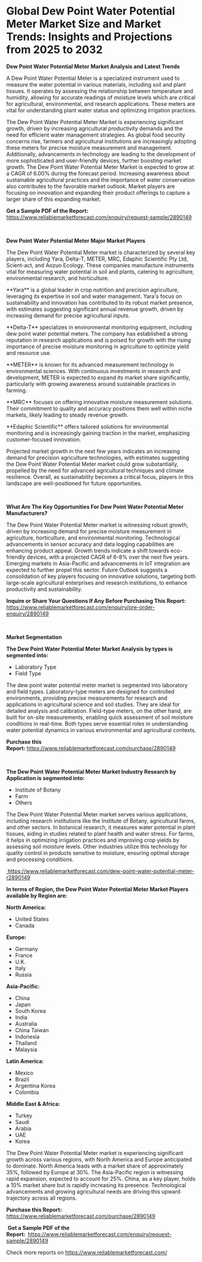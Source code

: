 <p><h1>Global Dew Point Water Potential Meter Market Size and Market Trends: Insights and Projections from 2025 to 2032</h1></p><p><strong>Dew Point Water Potential Meter Market Analysis and Latest Trends</strong></p>
<p><p>A Dew Point Water Potential Meter is a specialized instrument used to measure the water potential in various materials, including soil and plant tissues. It operates by assessing the relationship between temperature and humidity, allowing for accurate readings of moisture levels which are critical for agricultural, environmental, and research applications. These meters are vital for understanding plant water status and optimizing irrigation practices.</p><p>The Dew Point Water Potential Meter Market is experiencing significant growth, driven by increasing agricultural productivity demands and the need for efficient water management strategies. As global food security concerns rise, farmers and agricultural institutions are increasingly adopting these meters for precise moisture measurement and management. Additionally, advancements in technology are leading to the development of more sophisticated and user-friendly devices, further boosting market growth. The Dew Point Water Potential Meter Market is expected to grow at a CAGR of 6.00% during the forecast period. Increasing awareness about sustainable agricultural practices and the importance of water conservation also contributes to the favorable market outlook. Market players are focusing on innovation and expanding their product offerings to capture a larger share of this expanding market.</p></p>
<p><strong>Get a Sample PDF of the Report:&nbsp;</strong> <a href="https://www.reliablemarketforecast.com/enquiry/request-sample/2890149?utm_campaign=3324&utm_medium=2&utm_source=Github&utm_content=ia&utm_term=14032025&utm_id=dew-point-water-potential-meter">https://www.reliablemarketforecast.com/enquiry/request-sample/2890149</a></p>
<p>&nbsp;</p>
<p><strong>Dew Point Water Potential Meter Major Market Players</strong></p>
<p><p>The Dew Point Water Potential Meter market is characterized by several key players, including Yara, Delta-T, METER, MRC, Edaphic Scientific Pty Ltd, Scient-act, and Aozuo Ecology. These companies manufacture instruments vital for measuring water potential in soil and plants, catering to agriculture, environmental research, and horticulture.</p><p>**Yara** is a global leader in crop nutrition and precision agriculture, leveraging its expertise in soil and water management. Yara's focus on sustainability and innovation has contributed to its robust market presence, with estimates suggesting significant annual revenue growth, driven by increasing demand for precise agricultural inputs.</p><p>**Delta-T** specializes in environmental monitoring equipment, including dew point water potential meters. The company has established a strong reputation in research applications and is poised for growth with the rising importance of precise moisture monitoring in agriculture to optimize yield and resource use.</p><p>**METER** is known for its advanced measurement technology in environmental sciences. With continuous investments in research and development, METER is expected to expand its market share significantly, particularly with growing awareness around sustainable practices in farming.</p><p>**MRC** focuses on offering innovative moisture measurement solutions. Their commitment to quality and accuracy positions them well within niche markets, likely leading to steady revenue growth.</p><p>**Edaphic Scientific** offers tailored solutions for environmental monitoring and is increasingly gaining traction in the market, emphasizing customer-focused innovation.</p><p>Projected market growth in the next few years indicates an increasing demand for precision agriculture technologies, with estimates suggesting the Dew Point Water Potential Meter market could grow substantially, propelled by the need for advanced agricultural techniques and climate resilience. Overall, as sustainability becomes a critical focus, players in this landscape are well-positioned for future opportunities.</p></p>
<p>&nbsp;</p>
<p><strong>What Are The Key Opportunities For Dew Point Water Potential Meter Manufacturers?</strong></p>
<p><p>The Dew Point Water Potential Meter market is witnessing robust growth, driven by increasing demand for precise moisture measurement in agriculture, horticulture, and environmental monitoring. Technological advancements in sensor accuracy and data logging capabilities are enhancing product appeal. Growth trends indicate a shift towards eco-friendly devices, with a projected CAGR of 6-8% over the next five years. Emerging markets in Asia-Pacific and advancements in IoT integration are expected to further propel this sector. Future Outlook suggests a consolidation of key players focusing on innovative solutions, targeting both large-scale agricultural enterprises and research institutions, to enhance productivity and sustainability.</p></p>
<p><strong>Inquire or Share Your Questions If Any Before Purchasing This Report:</strong> <a href="https://www.reliablemarketforecast.com/enquiry/pre-order-enquiry/2890149?utm_campaign=3324&utm_medium=2&utm_source=Github&utm_content=ia&utm_term=14032025&utm_id=dew-point-water-potential-meter">https://www.reliablemarketforecast.com/enquiry/pre-order-enquiry/2890149</a></p>
<p>&nbsp;</p>
<p><strong>Market Segmentation</strong></p>
<p><strong>The Dew Point Water Potential Meter Market Analysis by types is segmented into:</strong></p>
<p><ul><li>Laboratory Type</li><li>Field Type</li></ul></p>
<p><p>The dew point water potential meter market is segmented into laboratory and field types. Laboratory-type meters are designed for controlled environments, providing precise measurements for research and applications in agricultural science and soil studies. They are ideal for detailed analysis and calibration. Field-type meters, on the other hand, are built for on-site measurements, enabling quick assessment of soil moisture conditions in real-time. Both types serve essential roles in understanding water potential dynamics in various environmental and agricultural contexts.</p></p>
<p><strong>Purchase this Report:&nbsp;</strong><a href="https://www.reliablemarketforecast.com/purchase/2890149?utm_campaign=3324&utm_medium=2&utm_source=Github&utm_content=ia&utm_term=14032025&utm_id=dew-point-water-potential-meter">https://www.reliablemarketforecast.com/purchase/2890149</a></p>
<p>&nbsp;</p>
<p><strong>The Dew Point Water Potential Meter Market Industry Research by Application is segmented into:</strong></p>
<p><ul><li>Institute of Botany</li><li>Farm</li><li>Others</li></ul></p>
<p><p>The Dew Point Water Potential Meter market serves various applications, including research institutions like the Institute of Botany, agricultural farms, and other sectors. In botanical research, it measures water potential in plant tissues, aiding in studies related to plant health and water stress. For farms, it helps in optimizing irrigation practices and improving crop yields by assessing soil moisture levels. Other industries utilize this technology for quality control in products sensitive to moisture, ensuring optimal storage and processing conditions.</p></p>
<p><a href="https://www.reliablemarketforecast.com/dew-point-water-potential-meter-r2890149?utm_campaign=3324&utm_medium=2&utm_source=Github&utm_content=ia&utm_term=14032025&utm_id=dew-point-water-potential-meter">&nbsp;https://www.reliablemarketforecast.com/dew-point-water-potential-meter-r2890149</a></p>
<p><strong>In terms of Region, the Dew Point Water Potential Meter Market Players available by Region are:</strong></p>
<p>
    <p> <strong> North America: </strong>
        <ul>
            <li>United States</li>
            <li>Canada</li>
        </ul>
        </p> 
    <p> <strong> Europe: </strong>
        <ul>
            <li>Germany</li>
            <li>France</li>
            <li>U.K.</li>
            <li>Italy</li>
            <li>Russia</li>
        </ul>
        </p> 
    <p> <strong> Asia-Pacific: </strong>
        <ul>
            <li>China</li>
            <li>Japan</li>
            <li>South Korea</li>
            <li>India</li>
            <li>Australia</li>
            <li>China Taiwan</li>
            <li>Indonesia</li>
            <li>Thailand</li>
            <li>Malaysia</li>
        </ul>
        </p> 
    <p> <strong> Latin America: </strong>
        <ul>
            <li>Mexico</li>
            <li>Brazil</li>
            <li>Argentina Korea</li>
            <li>Colombia</li>
        </ul>
        </p> 
    <p> <strong> Middle East & Africa: </strong>
        <ul>
            <li>Turkey</li>
            <li>Saudi</li>
            <li>Arabia</li>
            <li>UAE</li>
            <li>Korea</li>
        </ul>
    </p>
    </p>
<p><p>The Dew Point Water Potential Meter market is experiencing significant growth across various regions, with North America and Europe anticipated to dominate. North America leads with a market share of approximately 35%, followed by Europe at 30%. The Asia-Pacific region is witnessing rapid expansion, expected to account for 25%. China, as a key player, holds a 10% market share but is rapidly increasing its presence. Technological advancements and growing agricultural needs are driving this upward trajectory across all regions.</p></p>
<p><strong>Purchase this Report: </strong><a href="https://www.reliablemarketforecast.com/purchase/2890149?utm_campaign=3324&utm_medium=2&utm_source=Github&utm_content=ia&utm_term=14032025&utm_id=dew-point-water-potential-meter">https://www.reliablemarketforecast.com/purchase/2890149</a></p>
<p>&nbsp;<strong>Get a Sample PDF of the Report:&nbsp;&nbsp;</strong><a href="https://www.reliablemarketforecast.com/enquiry/request-sample/2890149?utm_campaign=3324&utm_medium=2&utm_source=Github&utm_content=ia&utm_term=14032025&utm_id=dew-point-water-potential-meter">https://www.reliablemarketforecast.com/enquiry/request-sample/2890149</a></p>
<p><strong></strong></p>
<p>Check more reports on <a href="https://www.reliablemarketforecast.com/?utm_campaign=3324&utm_medium=2&utm_source=Github&utm_content=ia&utm_term=14032025&utm_id=dew-point-water-potential-meter">https://www.reliablemarketforecast.com/</a></p>